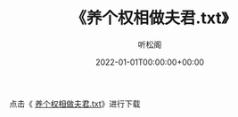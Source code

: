 ﻿---
title:  《养个权相做夫君.txt》
date:   2022-01-01T00:00:00+00:00
author: 听松阁
layout: post
permalink: /养个权相做夫君/
categories: 小说
tags: [小说]
---

点击《 [养个权相做夫君.txt](http://img.660000.xyz/bookstukust/book/bntxt/10/养个权相做夫君.txt)》进行下载
